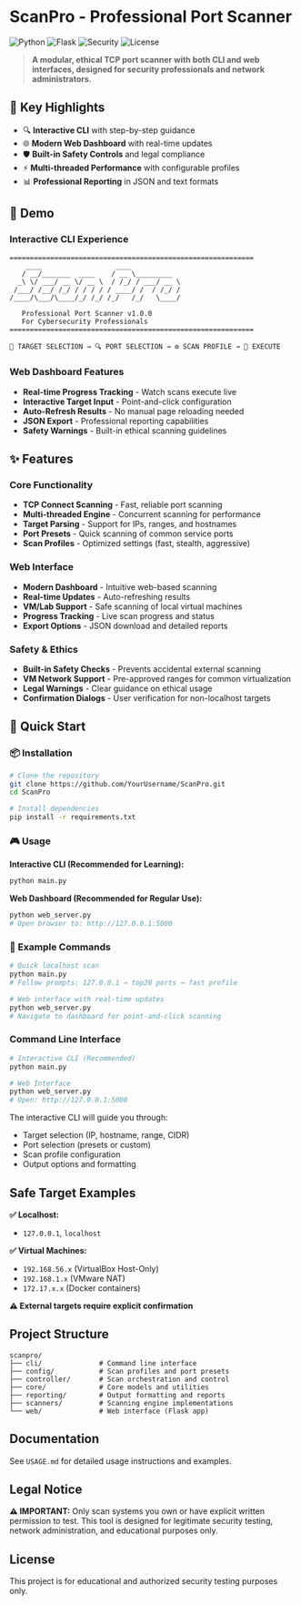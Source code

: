 # ScanPro - Professional Port Scanner

![Python](https://img.shields.io/badge/Python-3.8%2B-blue?style=for-the-badge&logo=python)
![Flask](https://img.shields.io/badge/Flask-Web%20Interface-green?style=for-the-badge&logo=flask)
![Security](https://img.shields.io/badge/Security-Ethical%20Scanning-red?style=for-the-badge&logo=security)
![License](https://img.shields.io/badge/License-Educational-yellow?style=for-the-badge)

> **A modular, ethical TCP port scanner with both CLI and web interfaces, designed for security professionals and network administrators.**

## 🎯 **Key Highlights**
- 🔍 **Interactive CLI** with step-by-step guidance
- 🌐 **Modern Web Dashboard** with real-time updates
- 🛡️ **Built-in Safety Controls** and legal compliance
- ⚡ **Multi-threaded Performance** with configurable profiles
- 📊 **Professional Reporting** in JSON and text formats

## 📸 **Demo**

### Interactive CLI Experience
```
============================================================
    ____                  ____            
   / __/_______  ____    / __ \_________  
  _\ \/ ___/ __ \/ __ \  / /_/ / ___/ __ \ 
 /___/ /__/ /_/ / / / / / ____/ /  / /_/ / 
/____/\___/\____/_/ /_/ /_/   /_/   \____/  

   Professional Port Scanner v1.0.0
   For Cybersecurity Professionals
============================================================

📍 TARGET SELECTION → 🔍 PORT SELECTION → ⚙️ SCAN PROFILE → 🚀 EXECUTE
```

### Web Dashboard Features
- **Real-time Progress Tracking** - Watch scans execute live
- **Interactive Target Input** - Point-and-click configuration  
- **Auto-Refresh Results** - No manual page reloading needed
- **JSON Export** - Professional reporting capabilities
- **Safety Warnings** - Built-in ethical scanning guidelines

## ✨ Features

### Core Functionality
- **TCP Connect Scanning** - Fast, reliable port scanning
- **Multi-threaded Engine** - Concurrent scanning for performance
- **Target Parsing** - Support for IPs, ranges, and hostnames
- **Port Presets** - Quick scanning of common service ports
- **Scan Profiles** - Optimized settings (fast, stealth, aggressive)

### Web Interface
- **Modern Dashboard** - Intuitive web-based scanning
- **Real-time Updates** - Auto-refreshing results
- **VM/Lab Support** - Safe scanning of local virtual machines
- **Progress Tracking** - Live scan progress and status
- **Export Options** - JSON download and detailed reports

### Safety & Ethics
- **Built-in Safety Checks** - Prevents accidental external scanning
- **VM Network Support** - Pre-approved ranges for common virtualization
- **Legal Warnings** - Clear guidance on ethical usage
- **Confirmation Dialogs** - User verification for non-localhost targets

## 🚀 **Quick Start**

### 📦 Installation
```bash
# Clone the repository
git clone https://github.com/YourUsername/ScanPro.git
cd ScanPro

# Install dependencies
pip install -r requirements.txt
```

### 🎮 Usage

**Interactive CLI (Recommended for Learning):**
```bash
python main.py
```

**Web Dashboard (Recommended for Regular Use):**
```bash
python web_server.py
# Open browser to: http://127.0.0.1:5000
```

### 🔧 Example Commands
```bash
# Quick localhost scan
python main.py
# Follow prompts: 127.0.0.1 → top20 ports → fast profile

# Web interface with real-time updates
python web_server.py
# Navigate to dashboard for point-and-click scanning
```

### Command Line Interface
```bash
# Interactive CLI (Recommended)
python main.py

# Web Interface
python web_server.py
# Open: http://127.0.0.1:5000
```

The interactive CLI will guide you through:
- Target selection (IP, hostname, range, CIDR)
- Port selection (presets or custom)
- Scan profile configuration
- Output options and formatting

## Safe Target Examples

**✅ Localhost:**
- `127.0.0.1`, `localhost`

**✅ Virtual Machines:**
- `192.168.56.x` (VirtualBox Host-Only)
- `192.168.1.x` (VMware NAT)
- `172.17.x.x` (Docker containers)

**⚠️ External targets require explicit confirmation**

## Project Structure

```
scanpro/
├── cli/              # Command line interface
├── config/           # Scan profiles and port presets
├── controller/       # Scan orchestration and control
├── core/             # Core models and utilities
├── reporting/        # Output formatting and reports
├── scanners/         # Scanning engine implementations
└── web/              # Web interface (Flask app)
```

## Documentation

See `USAGE.md` for detailed usage instructions and examples.

## Legal Notice

**⚠️ IMPORTANT:** Only scan systems you own or have explicit written permission to test. This tool is designed for legitimate security testing, network administration, and educational purposes only.

## License

This project is for educational and authorized security testing purposes only.
